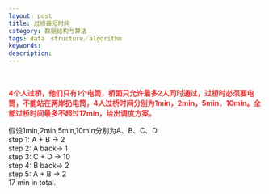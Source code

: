 ```yaml
---
layout: post
title: 过桥最短时间
category: 数据结构与算法
tags: data　structure／algorithm
keywords: 
description: 
---
```


 

**<span
style="color:#e53333;">4个人过桥，他们只有1个电筒，桥面只允许最多2人同时通过，过桥时必须要电筒，不能站在两岸扔电筒，4人过桥时间分别为1min，2min，5min，10min。全部过桥时间最多不超过17min，给出调度方案。 </span>**

假设1min,2min,5min,10min分别为A、B、C、D\
 step 1: A + B -\> 2\
 step 2: A back-\> 1\
 step 3: C + D -\> 10\
 step 4: B back-\> 2\
 step 5: A + B -\> 2\
 17 min in total.







